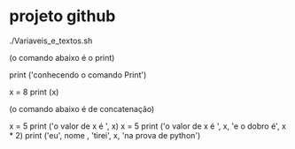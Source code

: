 # projeto github
./Variaveis_e_textos.sh

(o comando abaixo é o print)
 
print ('conhecendo o comando Print')

x = 8
print (x)

(o comando abaixo é de concatenação)

x = 5
print ('o valor de x é ', x)
x = 5
print ('o valor de x é ', x, 'e o dobro é', x * 2)
print ('eu', nome , 'tirei', x, 'na prova de python')
